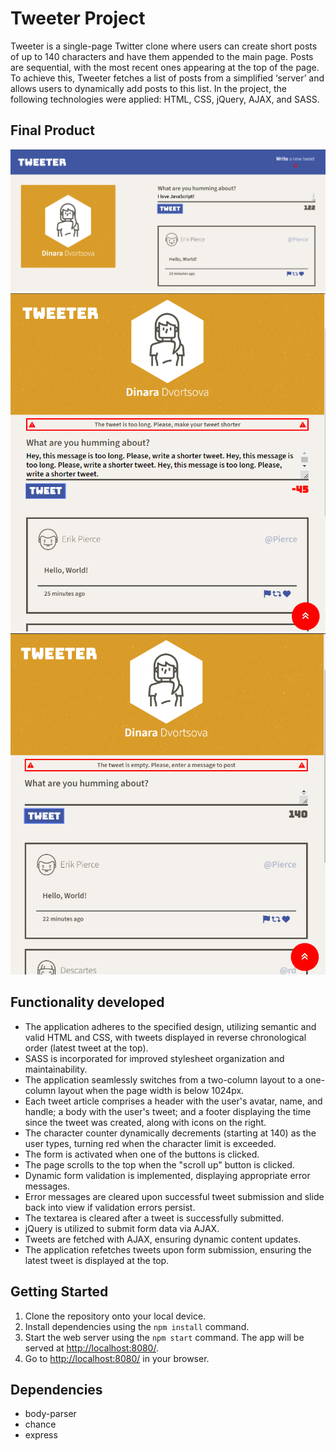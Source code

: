 # Tweeter Project

Tweeter is a single-page Twitter clone where users can create short posts of up to 140 characters and have them appended to the main page. Posts are sequential, with the most recent ones appearing at the top of the page. To achieve this, Tweeter fetches a list of posts from a simplified ‘server’ and allows users to dynamically add posts to this list. In the project, the following technologies were applied: HTML, CSS, jQuery, AJAX, and SASS.

## Final Product

!["The main page on the screen larger than 1024px"](/docs/tweet-success.png)
!["The tweet is too long, the screen is smaller than 1024px"](/docs/tweeter-longtweet.png)
!["The tweet is empty, the screen is smaller than 1024px"](/docs/tweeter-smallerscreen.png)

## Functionality developed

* The application adheres to the specified design, utilizing semantic and valid HTML and CSS, with tweets displayed in reverse chronological order (latest tweet at the top).
* SASS is incorporated for improved stylesheet organization and maintainability.
* The application seamlessly switches from a two-column layout to a one-column layout when the page width is below 1024px.
* Each tweet article comprises a header with the user's avatar, name, and handle; a body with the user's tweet; and a footer displaying the time since the tweet was created, along with icons on the right.
* The character counter dynamically decrements (starting at 140) as the user types, turning red when the character limit is exceeded.
* The form is activated when one of the buttons is clicked.
* The page scrolls to the top when the "scroll up" button is clicked.
* Dynamic form validation is implemented, displaying appropriate error messages.
* Error messages are cleared upon successful tweet submission and slide back into view if validation errors persist.
* The textarea is cleared after a tweet is successfully submitted.
* jQuery is utilized to submit form data via AJAX.
* Tweets are fetched with AJAX, ensuring dynamic content updates.
* The application refetches tweets upon form submission, ensuring the latest tweet is displayed at the top.

## Getting Started

1. Clone the repository onto your local device.
3. Install dependencies using the `npm install` command.
3. Start the web server using the `npm start` command. The app will be served at <http://localhost:8080/>.
4. Go to <http://localhost:8080/> in your browser.

## Dependencies

* body-parser
* chance
* express
